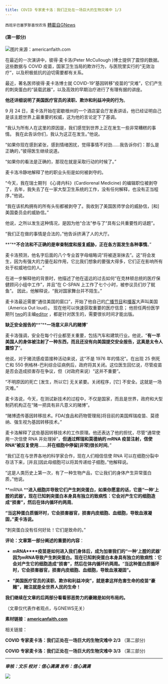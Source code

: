 ```yaml
---
title: COVID 专家麦卡洛：我们正处在一场巨大的生物灾难中 1/3
---
```

`西班牙巴塞罗那喜悦农场` [轉載自GNews](https://gnews.org/zh-hans/1580982/)

#### **(第一部分)**

![](https://assets.gnews.org/wp-content/uploads/2021/10/tempsnip275.png)图片来源：americanfaith.com

在最近的一次演讲中，彼得·麦卡洛(Peter McCullough )博士提供了震惊的数据。这些数据与 COVID 疫苗，国家卫生当局的欺诈行为，与医院里实行的“无效治疗”，以及积极抵抗的迫切需要都有关系。

最近，著名医师彼得·麦卡洛博士就 COVID-19“基因转移”疫苗的“灾难”，它们产生的刺突蛋白的“装载武器”，以及高效的早期治疗进行了有理有据的讲座。

**他还详细说明了美国医疗官员的渎职、欺诈和利益冲突的行为**。

9 月 24 日，麦卡洛开始在密歇根州的一个酒店宴会厅发表讲话，他已经证明自己是该主题世界上最重要的权威，这为他的言论定下了基调。

“我认为所有人在这里的原因是，我们感觉到世界上正在发生一些非常糟糕的事情。 我在此告诉你们，我认为这正在发生。”他说。

“如果你现在感到紧张，感到情绪困扰，觉得事情不对劲……我告诉你们：那么是正确的，”彼得医生继续说道。

“如果你的看法是正确的，那现在就是采取行动的时候了。”

麦卡洛冷静地解释了他的职业头衔是如何被剥夺的。

“今天，我在瑞士期刊 《心肾内科》(Cardiorenal Medicine) 的编辑职位被剥夺了，去年，我失去了在一家大型卫生系统的工作，没有任何解释，也没有正当程序，”他说。

“我在该机构拥有的所有头衔都被剥夺了。我收到了美国医师学会的威胁信，[和]美国委员会的威胁信。”

他说，之所以发生这种情况，是因为他“合法”参与了“具有公共重要性的话题”。

“我们正在做的事情是合法的，”他告诉挤满了人的大厅。

**“****不合法和不正确的是审查制度和报复威胁，正在各方面发生各种事情**。”

麦卡洛预测，他名字后面的八个专业首字母缩略词“将被逐渐抹去”。这“将会发生，因为有强大的力量在起作用，它比我们想象的要强大得多，它们正在影响所有处于权威地位的人。”

在进一步解释他的背景时，他描述了他在遥远的过去如何“在克林顿总统的医疗保健顾问小组中工作”，并且“在 C-SPAN 上工作了七个小时，被参议员们炒了鱿鱼”。 因此，他解释说，“我对国家舞台并不陌生。”

麦卡洛最近需要“通往美国的窗口”，开始了他自己的[广播节目](https://www.americaoutloud.com/the-mccullough-report/)和[播客](https://podcasts.apple.com/us/podcast/america-out-loud-podcast-network/id1082235261)大声叫美国（America Out loud）。 现在他可以快速获取重要的医疗信息； 他担任两份医学期刊 [two](https://rcm.imrpress.com/EN/column/column171.shtml)的主编[editor](https://www.ajconline.org/) ，都是针对医生的，需要很长时间才能出版。

**缺乏安全报告的****“****一场意义非凡的赌博**”

麦卡洛强调，安全在每个行业都至关重要，包括汽车和建筑行业。他说，“**有一半美国人的身体被注射了一种东西，而且还没有向美国提交安全报告，这真是太令人震惊了**”。

他说，对于猪流感疫苗接种活动来说，这“不是 1976 年的情况”。在出现 25 例死亡和 550 例格林-巴利综合征病例后，政府将其关闭。这位医生回忆说，尽管疫苗是否会造成损害存在争议，但（对政府来说）“这并不重要”。

“不明原因的死亡 [发生，所以它] 无关紧要。关闭程序，[它] 不安全。这就是一场灾难。”

麦卡洛说，今天，在测试新技术的过程中，不仅是国家，而且是世界，政府和大型制药机构正在“赌一把具有非凡意义的赌博”。

“赌博遗传基因转移技术。FDA[食品和药物管理局]将目前的美国辉瑞疫苗、莫德纳、强生视为基因转移技术。”

麦卡洛解释了这些基因转移技术的工作原理。他还表达了他的担忧，尽管“通常使用一次信使 RNA 并处理掉”，**但通过辉瑞和莫德纳的 mRNA 疫苗注射，信使RNA“被反复使用……并在细胞中停留[非常]很长时间**。”

“我们正在与世界各地的科学家合作，现在人们相信信使 RNA 可以在细胞分裂中存活下来，[并且]因此母细胞可以将其传递给子细胞，”他解释说。

“这是人类历史上第一次，有了一种生物产品，它让我们的身体产生异常蛋白质，”他说。

**mRNA ****进入细胞并导致它们产生刺突蛋白，如果你愿意的话，它是“一种‘上膛的武器’。现在已知刺突蛋白本身具有独立的致病性：它会对产生它的细胞造成“损害”，然后在体内循环约两周**。

**“当这种蛋白质循环时，它会损害器官，损害内皮细胞、血细胞，导致血液凝固，”麦卡洛说。**

“刺突蛋白没有任何好处！它们是致命的。”

**评论：文章第一部分阐述的重要的内容**：

- **mRNA****疫苗是如何进入我们身体后，成为加害我们的“一种‘上膛的武器’ 因为mRNA导致产生刺突蛋白。现在已知刺突蛋白本身具有独立的致病性：它会对产生它的细胞造成“损害”，然后在体内循环约两周。**“**当这种蛋白质循环时，它会损害器官，损害内皮细胞、血细胞，导致血液凝固”。**


- **“美国医疗官员的渎职、欺诈和利益冲突”，就是拿这样危害生命的疫苗“豪赌”，赌注就是全世界人民的生命！**


**我们继续在文章的后两部分看看邪恶势力的豪赌是如何布局的。**

（文章仅代表作者观点，与GNEWS无关）

**素材链接**：**[americanfaith.com](https://americanfaith.com/were-in-the-middle-of-a-major-biological-catastrophe-covid-expert-dr-peter-mccullough/)**

相关链接：

**COVID 专家麦卡洛：我们正处在一场巨大的生物灾难中 2/3** （第二部分)

**COVID 专家麦卡洛：我们正处在一场巨大的生物灾难中 3/3** （第三部分)

* * *

***审核：文乐
校对：信心满满
发布：信心满满***

![](https://assets.gnews.org/wp-content/uploads/2021/10/tempsnip190.png)
